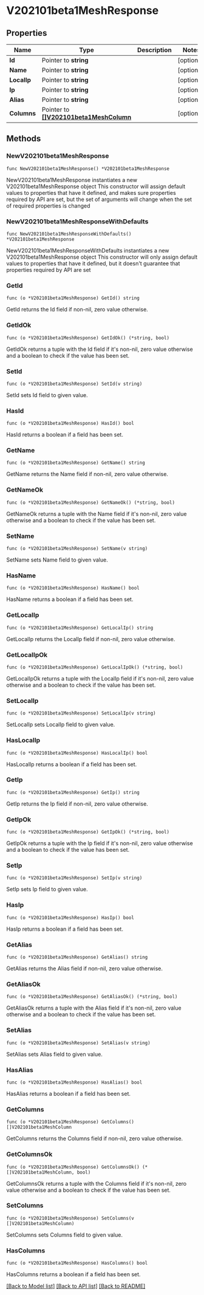 # V202101beta1MeshResponse

## Properties

Name | Type | Description | Notes
------------ | ------------- | ------------- | -------------
**Id** | Pointer to **string** |  | [optional] 
**Name** | Pointer to **string** |  | [optional] 
**LocalIp** | Pointer to **string** |  | [optional] 
**Ip** | Pointer to **string** |  | [optional] 
**Alias** | Pointer to **string** |  | [optional] 
**Columns** | Pointer to [**[]V202101beta1MeshColumn**](V202101beta1MeshColumn.md) |  | [optional] 

## Methods

### NewV202101beta1MeshResponse

`func NewV202101beta1MeshResponse() *V202101beta1MeshResponse`

NewV202101beta1MeshResponse instantiates a new V202101beta1MeshResponse object
This constructor will assign default values to properties that have it defined,
and makes sure properties required by API are set, but the set of arguments
will change when the set of required properties is changed

### NewV202101beta1MeshResponseWithDefaults

`func NewV202101beta1MeshResponseWithDefaults() *V202101beta1MeshResponse`

NewV202101beta1MeshResponseWithDefaults instantiates a new V202101beta1MeshResponse object
This constructor will only assign default values to properties that have it defined,
but it doesn't guarantee that properties required by API are set

### GetId

`func (o *V202101beta1MeshResponse) GetId() string`

GetId returns the Id field if non-nil, zero value otherwise.

### GetIdOk

`func (o *V202101beta1MeshResponse) GetIdOk() (*string, bool)`

GetIdOk returns a tuple with the Id field if it's non-nil, zero value otherwise
and a boolean to check if the value has been set.

### SetId

`func (o *V202101beta1MeshResponse) SetId(v string)`

SetId sets Id field to given value.

### HasId

`func (o *V202101beta1MeshResponse) HasId() bool`

HasId returns a boolean if a field has been set.

### GetName

`func (o *V202101beta1MeshResponse) GetName() string`

GetName returns the Name field if non-nil, zero value otherwise.

### GetNameOk

`func (o *V202101beta1MeshResponse) GetNameOk() (*string, bool)`

GetNameOk returns a tuple with the Name field if it's non-nil, zero value otherwise
and a boolean to check if the value has been set.

### SetName

`func (o *V202101beta1MeshResponse) SetName(v string)`

SetName sets Name field to given value.

### HasName

`func (o *V202101beta1MeshResponse) HasName() bool`

HasName returns a boolean if a field has been set.

### GetLocalIp

`func (o *V202101beta1MeshResponse) GetLocalIp() string`

GetLocalIp returns the LocalIp field if non-nil, zero value otherwise.

### GetLocalIpOk

`func (o *V202101beta1MeshResponse) GetLocalIpOk() (*string, bool)`

GetLocalIpOk returns a tuple with the LocalIp field if it's non-nil, zero value otherwise
and a boolean to check if the value has been set.

### SetLocalIp

`func (o *V202101beta1MeshResponse) SetLocalIp(v string)`

SetLocalIp sets LocalIp field to given value.

### HasLocalIp

`func (o *V202101beta1MeshResponse) HasLocalIp() bool`

HasLocalIp returns a boolean if a field has been set.

### GetIp

`func (o *V202101beta1MeshResponse) GetIp() string`

GetIp returns the Ip field if non-nil, zero value otherwise.

### GetIpOk

`func (o *V202101beta1MeshResponse) GetIpOk() (*string, bool)`

GetIpOk returns a tuple with the Ip field if it's non-nil, zero value otherwise
and a boolean to check if the value has been set.

### SetIp

`func (o *V202101beta1MeshResponse) SetIp(v string)`

SetIp sets Ip field to given value.

### HasIp

`func (o *V202101beta1MeshResponse) HasIp() bool`

HasIp returns a boolean if a field has been set.

### GetAlias

`func (o *V202101beta1MeshResponse) GetAlias() string`

GetAlias returns the Alias field if non-nil, zero value otherwise.

### GetAliasOk

`func (o *V202101beta1MeshResponse) GetAliasOk() (*string, bool)`

GetAliasOk returns a tuple with the Alias field if it's non-nil, zero value otherwise
and a boolean to check if the value has been set.

### SetAlias

`func (o *V202101beta1MeshResponse) SetAlias(v string)`

SetAlias sets Alias field to given value.

### HasAlias

`func (o *V202101beta1MeshResponse) HasAlias() bool`

HasAlias returns a boolean if a field has been set.

### GetColumns

`func (o *V202101beta1MeshResponse) GetColumns() []V202101beta1MeshColumn`

GetColumns returns the Columns field if non-nil, zero value otherwise.

### GetColumnsOk

`func (o *V202101beta1MeshResponse) GetColumnsOk() (*[]V202101beta1MeshColumn, bool)`

GetColumnsOk returns a tuple with the Columns field if it's non-nil, zero value otherwise
and a boolean to check if the value has been set.

### SetColumns

`func (o *V202101beta1MeshResponse) SetColumns(v []V202101beta1MeshColumn)`

SetColumns sets Columns field to given value.

### HasColumns

`func (o *V202101beta1MeshResponse) HasColumns() bool`

HasColumns returns a boolean if a field has been set.


[[Back to Model list]](../README.md#documentation-for-models) [[Back to API list]](../README.md#documentation-for-api-endpoints) [[Back to README]](../README.md)


